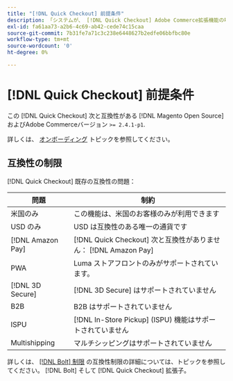 ```yaml
---
title: "[!DNL Quick Checkout] 前提条件"
description: 「システムが、 [!DNL Quick Checkout] Adobe Commerce拡張機能の場合」
exl-id: fa61aa73-a2b6-4c69-ab42-cede74c15caa
source-git-commit: 7b31fe7a71c3c238e6448627b2edfe06bbfbc80e
workflow-type: tm+mt
source-wordcount: '0'
ht-degree: 0%

---
```


# [!DNL Quick Checkout] 前提条件

この [!DNL Quick Checkout] 次と互換性がある [!DNL Magento Open Source] およびAdobe Commerceバージョン `>= 2.4.1-p1`.

詳しくは、 [オンボーディング](../quick-checkout/onboarding.md) トピックを参照してください。

## 互換性の制限

[!DNL Quick Checkout] 既存の互換性の問題：

| **問題** | **制約** |
|----------------|-----------------|
| 米国のみ | この機能は、米国のお客様のみが利用できます |
| USD のみ | USD は互換性のある唯一の通貨です |
| [!DNL Amazon Pay] | [!DNL Quick Checkout] 次と互換性がありません： [!DNL Amazon Pay] |
| PWA | Luma ストアフロントのみがサポートされています。 |
| [!DNL 3D Secure] | [!DNL 3D Secure] はサポートされていません |
| B2B | B2B はサポートされていません |
| ISPU | [!DNL In-Store Pickup] (ISPU) 機能はサポートされていません |
| Multishipping | マルチシッピングはサポートされていません |

詳しくは、 [[!DNL Bolt] 制限](https://help.bolt.com/integrations/adobe-quick-checkout/set-up/#limitations) の互換性制限の詳細については、トピックを参照してください。 [!DNL Bolt] そして [!DNL Quick Checkout] 拡張子。
